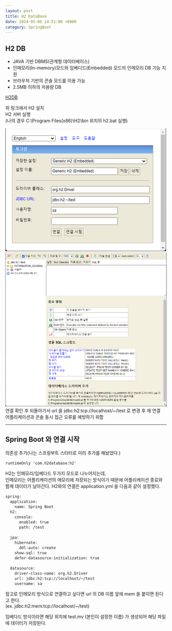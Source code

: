 ```yaml
---
layout: post
title: H2 DataBase
date: 2024-05-06 14:51:00 +0900
category: SpringBoot
---
```


## H2 DB
- JAVA 기반 DBMS(관계형 데이터베이스)
- 인메모리(In-memory)모드와 임베디드(Embedded) 모드의 인메모리 DB 기능 지원
- 브라우저 기반의 콘솔 모드를 이용 가능
- 2.5MB 이하의 저용량 DB

[ H2DB ](https://h2database.com/html/main.html)

위 링크에서 H2 설치  
H2 서버 실행  
(나의 경우 C:\Program Files(x86)\H2\bin 위치의 h2.bat 실행)  

![img1.png](/public/img/springboot/h2/img1.png)
![img2.png](/public/img/springboot/h2/img2.png)  
연결 확인 후 되돌아가서 url 을 jdbc:h2:tcp://localhost/~/test 로 변경 후 재 연결  
어플리케이션과 콘솔 동시 접근 오류를 예방하기 위함

---  
## Spring Boot 와 연결 시작
의존성 추가(나는 스프링부트 스타터로 미리 추가를 해놨었다.)
```
runtimeOnly 'com.h2database:h2'
```
H2는 인메모리/임베다드 두가지 모드로 나누어지는데,  
인메모리는 어플리케이션의 메모리에 저장되는 방식이기 때문에 어플리케이션 종료와 함께 데이터가 날아간다.
H2와의 연결은  application.yml 을 다음과 같이 설정했다.
```
spring:
  application:
    name: Spring Boot
  h2:
    console:
      enabled: true
      path: /test

  jpa:
    hibernate:
      ddl-auto: create
    show-sql: true
    defer-datasource-initialization: true

  datasource:
    driver-class-name: org.h2.Driver
    url: jdbc:h2:tcp://localhost/~/test
    username: sa
```
참고로 인메모리 방식으로 연결하고 싶다면 url 의 DB 이름 앞에 mem 을 붙이면 된다고 한다.  
(ex. jdbc:h2:mem:tcp://localhost/~/test)

임베다드 방식이라면 해당 위치에 test.mv (본인이 설정한 이름) 가 생성되어 해당 파일에 데이터가 저장된다.